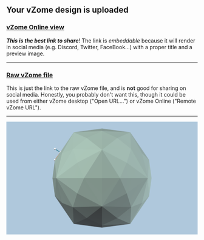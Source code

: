 ## Your vZome design is uploaded

### [vZome Online view][embed]

***This is the best link to share***!  The link is *embeddable* because it will render in social media (e.g. Discord, Twitter, FaceBook...) with a proper title and a preview image.

---

### [Raw vZome file][raw]

This is just the link to the raw vZome file, and is **not** good for
sharing on social media.
Honestly, you probably don't want this, though it could be used from either
vZome desktop ("Open URL...") or vZome Online ("Remote vZome URL").

---

![Image](<spruce-disdyakis-triacontahedron.png>)


[embed]: <https://vzome.com/app/embed.py?url=https://raw.githubusercontent.com/vorth/vzome-sharing/main/2021/09/16/13-19-19-spruce-disdyakis-triacontahedron/spruce-disdyakis-triacontahedron.vZome>
[raw]: <https://raw.githubusercontent.com/vorth/vzome-sharing/main/2021/09/16/13-19-19-spruce-disdyakis-triacontahedron/spruce-disdyakis-triacontahedron.vZome>
